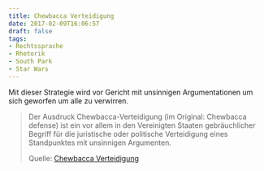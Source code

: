 ```yaml
---
title: Chewbacca Verteidigung
date: 2017-02-09T16:06:57
draft: false
tags:
- Rechtssprache
- Rhetorik
- South Park
- Star Wars
---
```


Mit dieser Strategie wird vor Gericht mit unsinnigen Argumentationen um
sich geworfen um alle zu verwirren.

> Der Ausdruck Chewbacca-Verteidigung (im Original: Chewbacca defense) ist ein
> vor allem in den Vereinigten Staaten gebräuchlicher Begriff für die
> juristische oder politische Verteidigung eines Standpunktes mit unsinnigen
> Argumenten.
>
> Quelle: [Chewbacca Verteidigung](https://de.wikipedia.org/wiki/Chewbacca-Verteidigung)

